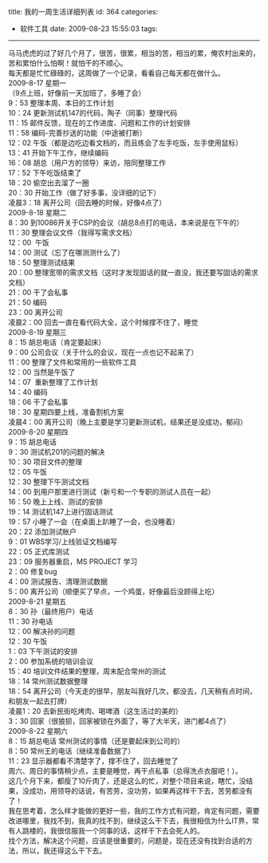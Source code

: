 title: 我的一周生活详细列表
id: 364
categories:
  - 软件工具
date: 2009-08-23 15:55:03
tags:
---

马马虎虎的过了好几个月了，很苦，很累，相当的苦，相当的累，俺农村出来的，苦和累怕什么怕啊！就怕干的不顺心。
</br>每天都是忙忙碌碌的，这周做了一个记录，看看自己每天都在做什么。
</br>2009-8-17 星期一
</br>（9点上班，好像前一天加班了，多睡了会）
</br>9：53 整理本周、本日的工作计划
</br>10：24 更新测试机147的代码，陶子（同事）整理代码
</br>11：15 邮件反馈，现在的工作进度、问题和工作的计划安排
</br>11：58 编码-完善抄送的功能（中途被打断）
</br>12：02 午饭（都是边吃边看文档的，而且练会了左手吃饭，左手使用鼠标）
</br>13：41 开始下午工作，继续编码
</br>16：08 胡总（用户方的领导）来访，陪同整理工作
</br>17：52 下午吃饭结束了
</br>18：20 偷空出去溜了一圈
</br>20：30 开始工作（做了好多事，没详细的记下）
</br>凌晨3：18 离开公司（回去睡的时候，好像4点了）
</br>2009-8-18 星期二
</br>8：30 到10086开关于CSP的会议（胡总8点打的电话，本来说是在下午的）
</br>11：30 整理会议文件（我得写需求文档）
</br>12：00&nbsp; 午饭
</br>14：00 测试（忘了在哪测测什么了）
</br>18：50 整理测试结果
</br>20：00 整理宽带的需求文档（这时才发现固话的就一直没，我还要写固话的需求文档）
</br>21：00 干了会私事
</br>21：50 编码
</br>23：00 离开公司
</br>凌晨2：00 回去一直在看代码大全，这个时候撑不住了，睡觉
</br>2009-8-19 星期三
</br>8：15 胡总电话（肯定要起床）
</br>9：00 公司会议（关于什么的会议，现在一点也记不起来了）
</br>11：00 整理了文件和常用的一些软件工具
</br>12：00 当然是午饭了
</br>14：07&nbsp; 重新整理了工作计划
</br>14：40 编码
</br>18：06 干了会私事
</br>18：30 星期四要上线，准备割机方案
</br>凌晨4：00 离开公司（晚上主要是学习更新测试机，结果还是没成功，郁闷）
</br>2009-8-20 星期四
</br>9：15 胡总电话
</br>9：30 测试机201的问题的解决
</br>10：30 项目文件的整理
</br>12：05 午饭
</br>12：30 整理下午测试文档
</br>14：00 到用户那里进行测试（新亏和一个专职的测试人员在一起）
</br>16：50 晚上上线、测试的安排
</br>19：14 测试机147上进行固话测试
</br>19：57 小睡了一会（在桌面上趴睡了一会，也没睡着）
</br>20：22 添加测试帐户
</br>9：01 WBS学习/上线验证文档编写
</br>22：05 正式库测试
</br>23：09 服务器重启，MS PROJECT 学习
</br>2：00 修复bug
</br>4：00 测试报告、清理测试数据
</br>5：00 离开公司（顺便买了早点，一个鸡蛋，好像最后没顾得上吃）
</br>2009-8-21 星期五
</br>8：30 孙（最终用户）电话
</br>11：30 孙电话
</br>12：00 解决孙的问题
</br>12：30 午饭
</br>1：03 下午测试的安排
</br>2：00 参加系统的培训会议
</br>15：40 培训文件结果的整理，周末配合常州的测试
</br>18：14 常州测试数据整理
</br>18：54 离开公司（今天走的很早，朋友叫我好几次，都没去，几天稍有点时间，和朋友一起去打牌）
</br>凌晨1：20 去新民街吃烤肉、喝啤酒（这生活过的美的）
</br>3：30 回家（很狼狈，回家被锁在外面了，等了大半天，进门都4点了）
</br>2009-8-22 星期六
</br>8：15 胡总电话 常州测试的事情（还是要起床到公司的）
</br>8：50 常州王的电话（继续准备数据了）
</br>11：23 显示器都看不清楚字了，撑不住了，回去睡觉了
</br>周六、周日的事情稍少点，主要是睡觉，再干点私事（总得洗点衣服吧！）。
</br>这几个月下来，都瘦了10斤肉了，还是这么的忙，对整个项目来说，瞎忙，没结果，没成功，用领导的话说，有苦劳，没功劳，如果再这样干下去，苦劳都没有了！
</br>我在思考着，怎么样才能做的更好一些，我的工作方式有问题，肯定有问题，需要改进哪里，我找不到，我真的找不到，继续这么干下去，我很相信为什么IT界，常有人跳楼的，我很信服我一个同事的话，这样干下去会死人的。
</br>找个方法，解决这个问题，应该是很重要的，问题是，现在还没有找到合适的方法，所以，我还得这么干下去。